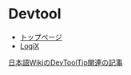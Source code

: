 # Devtool
- [トップページ](https://logix-educational-institute.github.io/NeosVRJP-Techbook/)  
- [LogiX](https://logix-educational-institute.github.io/NeosVRJP-Techbook/tutorial/logix.html)  
  
[日本語WikiのDevToolTip関連の記事](https://neosvrjp.memo.wiki/d/DevToolTip%b4%d8%cf%a2)